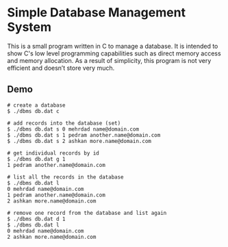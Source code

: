 # Simple Database Management System

This is a small program written in C to manage a database. It is intended to show C's low level programming capabilities such as direct memory access and memory allocation. As a result of simplicity, this program is not very efficient and doesn’t store very much.

## Demo
```shell
# create a database
$ ./dbms db.dat c

# add records into the database (set)
$ ./dbms db.dat s 0 mehrdad name@domain.com
$ ./dbms db.dat s 1 pedram another.name@domain.com
$ ./dbms db.dat s 2 ashkan more.name@domain.com

# get individual records by id
$ ./dbms db.dat g 1
1 pedram another.name@domain.com

# list all the records in the database
$ ./dbms db.dat l
0 mehrdad name@domain.com
1 pedram another.name@domain.com
2 ashkan more.name@domain.com

# remove one record from the database and list again
$ ./dbms db.dat d 1
$ ./dbms db.dat l
0 mehrdad name@domain.com
2 ashkan more.name@domain.com
```
